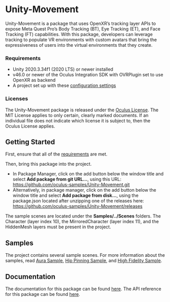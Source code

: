 # Unity-Movement
Unity-Movement is a package that uses OpenXR’s tracking layer APIs to expose Meta Quest Pro’s Body Tracking (BT), Eye Tracking (ET), and Face Tracking (FT) capabilities. With this package, developers can leverage tracking to populate VR environments with custom avatars that bring the expressiveness of users into the virtual environments that they create.

### Requirements
- Unity 2020.3.34f1 (2020 LTS) or newer installed
- v46.0 or newer of the Oculus Integration SDK with OVRPlugin set to use OpenXR as backend
- A project set up with these [configuration settings](https://developer.oculus.com/documentation/unity/unity-conf-settings/)

### Licenses
The Unity-Movement package is released under the [Oculus License](https://github.com/oculus-samples/Unity-Movement/blob/main/LICENSE). The MIT License applies to only certain, clearly marked documents. If an individual file does not indicate which license it is subject to, then the Oculus License applies.

## Getting Started
First, ensure that all of the [requirements](#requirements) are met.

Then, bring this package into the project.
- In Package Manager, click on the add button below the window title and select **Add package from git URL…**, using this URL: https://github.com/oculus-samples/Unity-Movement.git
- Alternatively, in package manager, click on the add button below the window title and select **Add package from disk...**, using the package.json located after unzipping one of the releases here: https://github.com/oculus-samples/Unity-Movement/releases

The sample scenes are located under the **Samples/../Scenes** folders. The Character (layer index 10), the MirroredCharacter (layer index 11), and the HiddenMesh layers must be present in the project.

## Samples
The project contains several sample scenes. For more information about the samples, read [Aura Sample](https://developer.oculus.com/documentation/unity/move-sample-aura/), [Hip Pinning Sample](https://developer.oculus.com/documentation/unity/move-sample-hip-pinning/), and [High Fidelity Sample](https://developer.oculus.com/documentation/unity/move-high-fidelity/).

## Documentation
The documentation for this package can be found [here](https://developer.oculus.com/documentation/unity/move-overview/).
The API reference for this package can be found [here](https://oculus-samples.github.io/Unity-Movement/).
